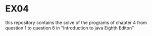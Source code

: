# EX04
this  repository contains the solve of the programs of chapter 4 from question 1 to question 8 in "Introduction to java Eighth Editon"
